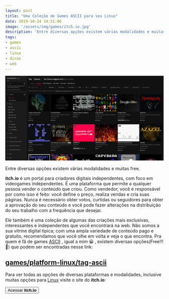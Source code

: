 ```yaml
---
layout: post
title: "Uma Coleção de Games ASCII para seu Linux"
date: 2019-10-24 14:51:06
image: '/assets/img/games/itch.io.jpg'
description: 'Entre diversas opções existem várias modalidades e muitas free.'
tags:
- games
- ascii
- linux
- dicas
- web
---
```


[![Uma Coleção de Games ASCII para seu Linux](/assets/img/games/itch.io.jpg)](/assets/img/games/itch.io.jpg)

Entre diversas opções existem várias modalidades e muitas free.

**itch.io** é um portal para criadores digitais independentes, com foco em videogames independentes. É uma plataforma que permite a qualquer pessoa vender o conteúdo que criou. Como vendedor, você é responsável por como isso é feito: você define o preço, realiza vendas e cria suas páginas. Nunca é necessário obter votos, curtidas ou seguidores para obter a aprovação do seu conteúdo e você pode fazer alterações na distribuição do seu trabalho com a frequência que desejar.

Ele também é uma coleção de algumas das criações mais exclusivas, interessantes e independentes que você encontrará na web. Não somos a sua vitrine digital típica; com uma ampla variedade de conteúdo pago e gratuito, recomendamos que você olhe em volta e veja o que encontra.
Pra quem é fã de games [ASCII]() , igual a mim 😀 , existem diversas opções(Free!!! 🙌) que podem ser encontradas nesse link:

## [games/platform-linux/tag-ascii](https://itch.io/games/platform-linux/tag-ascii)

<script async src="https://pagead2.googlesyndication.com/pagead/js/adsbygoogle.js"></script>
<!-- Informat -->
<ins class="adsbygoogle"
     style="display:block"
     data-ad-client="ca-pub-2838251107855362"
     data-ad-slot="2327980059"
     data-ad-format="auto"
     data-full-width-responsive="true"></ins>
<script>
(adsbygoogle = window.adsbygoogle || []).push({});
</script>

Para ver todas as opções de diversas plataformas e modalidades, inclusive muitas opções para [Linux](https://terminalroot.com.br/linux) visite o site do **itch.io**:

<div class="text-center">
	<p>
		<a href="https://itch.io/">
			<button class="btn-lg btn-dark"><i class="fas fa-gamepad"></i> Acessar <strong>itch.io</strong></button> 
		</a>
	</p>
</div>
    
